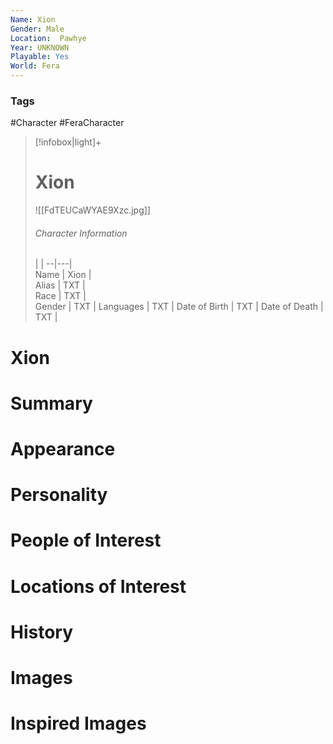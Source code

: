 ```yaml
---
Name: Xion
Gender: Male
Location:  Pawhye
Year: UNKNOWN
Playable: Yes
World: Fera
---
```


### Tags
#Character #FeraCharacter 

> [!infobox|light]+  
> # Xion  
> ![[FdTEUCaWYAE9Xzc.jpg]]
> ###### Character Information
>  |   |
> --|---|  
> Name | Xion |  
> Alias | TXT |  
> Race | TXT |  
> Gender | TXT |
> Languages | TXT |
> Date of Birth | TXT |
> Date of Death | TXT |

# Xion

# Summary

# Appearance

# Personality

# People of Interest

# Locations of Interest

# History

# Images

# Inspired Images
